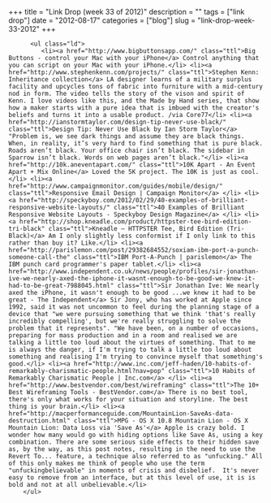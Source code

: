 +++
title = "Link Drop (week 33 of 2012)"
description = ""
tags = ["link drop"]
date = "2012-08-17"
categories = ["blog"]
slug = "link-drop-week-33-2012"
+++



          <ul class="ld">
             <li><a href="http://www.bigbuttonsapp.com/" class="ttl">Big Buttons - control your Mac with your iPhone</a> Control anything that you can script on your Mac with your iPhone.</li> <li><a href="http://www.stephenkenn.com/projects/" class="ttl">Stephen Kenn: Inheritance collection</a> LA designer learns of a military surplus facility and upcycles tons of fabric into furniture with a mid-century nod in form. The video tells the story of the vison and spirit of Kenn. I love videos like this, and the Made by Hand series, that show how a maker starts with a pure idea that is imbued with the creator's beliefs and turns it into a usable product. /via Core77</li> <li><a href="http://ianstormtaylor.com/design-tip-never-use-black/" class="ttl">Design Tip: Never Use Black by Ian Storm Taylor</a> "Problem is, we see dark things and assume they are black things. When, in reality, it’s very hard to find something that is pure black. Roads aren’t black. Your office chair isn’t black. The sidebar in Sparrow isn’t black. Words on web pages aren’t black."</li> <li><a href="http://10k.aneventapart.com/" class="ttl">10K Apart - An Event Apart + Mix Online</a> Loved the 5K project. The 10K is just as cool.</li> <li><a href="http://www.campaignmonitor.com/guides/mobile/design/" class="ttl">Responsive Email Design | Campaign Monitor</a> </li> <li><a href="http://speckyboy.com/2012/02/29/40-examples-of-brilliant-responsive-website-layouts/" class="ttl">40 Examples of Brilliant Responsive Website Layouts - Speckyboy Design Magazine</a> </li> <li><a href="http://shop.kneadle.com/product/httpster-tee-bird-edition-tri-black" class="ttl">Kneadle — HTTPSTER Tee, Bird Edition (Tri-Black)</a> Am I only slightly less conformist if I only link to this rather than buy it? Like.</li> <li><a href="http://parislemon.com/post/29382684552/soxiam-ibm-port-a-punch-someone-call-the" class="ttl">IBM Port-A-Punch | parislemon</a> The IBM punch card programmer's paper tablet.</li> <li><a href="http://www.independent.co.uk/news/people/profiles/sir-jonathan-ive-we-nearly-axed-the-iphone-it-wasnt-enough-to-be-good-we-knew-it-had-to-be-great-7988045.html" class="ttl">Sir Jonathan Ive: We nearly axed the iPhone, it wasn't enough to be good ...we knew it had to be great - The Independent</a> Sir Jony, who has worked at Apple since 1992, said it was not uncommon to feel during the planning stage of a device that "we were pursuing something that we think 'that's really incredibly compelling', but we're really struggling to solve the problem that it represents". "We have been, on a number of occasions, preparing for mass production and in a room and realised we are talking a little too loud about the virtues of something. That to me is always the danger, if I'm trying to talk a little too loud about something and realising I'm trying to convince myself that something's good.</li> <li><a href="http://www.inc.com/jeff-haden/10-habits-of-remarkably-charismatic-people.html?nav=pop" class="ttl">10 Habits of Remarkably Charismatic People | Inc.com</a> </li> <li><a href="http://www.bestvendor.com/best/wireframing" class="ttl">The 10+ Best Wireframing Tools - BestVendor.com</a> There is no best tool, there's only what works for your situation and storyline. The best thing is your brain.</li> <li><a href="http://macperformanceguide.com/MountainLion-SaveAs-data-destruction.html" class="ttl">MPG - OS X 10.8 Mountain Lion - OS X Mountain Lion: Data Loss via 'Save As'</a> Apple is crazy bold. I wonder how many would go with hiding options like Save As, using a key combination. There are some serious side effects to their hidden save as, by the way, as this post notes, resulting in the need to use the Revert To... feature, a technique also referred to as "unfucking." All of this only makes me think of people who use the term "unfuckingbelievable" in moments of crisis and disbelief.  It's never easy to remove from an interface, but at this level of use, it is is bold and not at all unbelievable.</li>
        </ul>    
  
